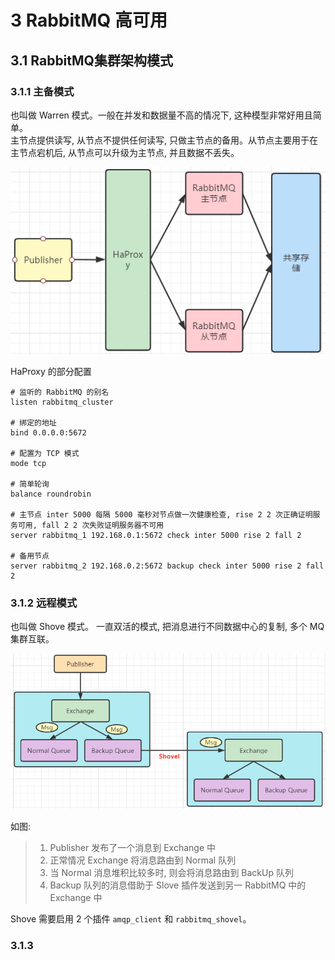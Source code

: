 # 3 RabbitMQ 高可用


## 3.1 RabbitMQ集群架构模式

### 3.1.1 主备模式

也叫做 Warren 模式。一般在并发和数据量不高的情况下, 这种模型非常好用且简单。   
主节点提供读写, 从节点不提供任何读写, 只做主节点的备用。从节点主要用于在主节点宕机后, 从节点可以升级为主节点, 并且数据不丢失。  


![Alt 'RabbitMQClusterWarrenModel'](https://raw.githubusercontent.com/PictureRespository/MiddleWare/main/Mq/RabbitMq/RabbitMQClusterWarrenModel.png)



HaProxy 的部分配置

```
# 监听的 RabbitMQ 的别名
listen rabbitmq_cluster

# 绑定的地址
bind 0.0.0.0:5672

# 配置为 TCP 模式
mode tcp

# 简单轮询
balance roundrobin

# 主节点 inter 5000 每隔 5000 毫秒对节点做一次健康检查, rise 2 2 次正确证明服务可用, fall 2 2 次失败证明服务器不可用
server rabbitmq_1 192.168.0.1:5672 check inter 5000 rise 2 fall 2

# 备用节点
server rabbitmq_2 192.168.0.2:5672 backup check inter 5000 rise 2 fall 2
```

### 3.1.2 远程模式

也叫做 Shove 模式。 一直双活的模式, 把消息进行不同数据中心的复制, 多个 MQ 集群互联。

![Alt 'RabbitMQClusterShoveModel'](https://raw.githubusercontent.com/PictureRespository/MiddleWare/main/Mq/RabbitMq/RabbitMQClusterShoveModel.png)

如图: 
> 1. Publisher 发布了一个消息到 Exchange 中
> 2. 正常情况 Exchange 将消息路由到 Normal 队列
> 3. 当 Normal 消息堆积比较多时, 则会将消息路由到 BackUp 队列
> 4. Backup 队列的消息借助于 Slove 插件发送到另一 RabbitMQ 中的 Exchange 中

Shove 需要启用 2 个插件 `amqp_client` 和 `rabbitmq_shovel`。

### 3.1.3 